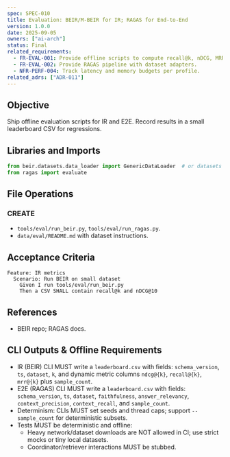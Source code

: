 ```yaml
---
spec: SPEC-010
title: Evaluation: BEIR/M-BEIR for IR; RAGAS for End-to-End
version: 1.0.0
date: 2025-09-05
owners: ["ai-arch"]
status: Final
related_requirements:
  - FR-EVAL-001: Provide offline scripts to compute recall@k, nDCG, MRR on BEIR/M-BEIR.
  - FR-EVAL-002: Provide RAGAS pipeline with dataset adapters.
  - NFR-PERF-004: Track latency and memory budgets per profile.
related_adrs: ["ADR-011"]
---
```



## Objective

Ship offline evaluation scripts for IR and E2E. Record results in a small leaderboard CSV for regressions.

## Libraries and Imports

```python
from beir.datasets.data_loader import GenericDataLoader  # or datasets from HF
from ragas import evaluate
```

## File Operations

### CREATE

- `tools/eval/run_beir.py`, `tools/eval/run_ragas.py`.
- `data/eval/README.md` with dataset instructions.

## Acceptance Criteria

```gherkin
Feature: IR metrics
  Scenario: Run BEIR on small dataset
    Given I run tools/eval/run_beir.py
    Then a CSV SHALL contain recall@k and nDCG@10
```

## References

- BEIR repo; RAGAS docs.

## CLI Outputs & Offline Requirements

- IR (BEIR) CLI MUST write a `leaderboard.csv` with fields: `schema_version`, `ts`, `dataset`, `k`, and dynamic metric columns `ndcg@{k}`, `recall@{k}`, `mrr@{k}` plus `sample_count`.
- E2E (RAGAS) CLI MUST write a `leaderboard.csv` with fields: `schema_version`, `ts`, `dataset`, `faithfulness`, `answer_relevancy`, `context_precision`, `context_recall`, and `sample_count`.
- Determinism: CLIs MUST set seeds and thread caps; support `--sample_count` for deterministic subsets.
- Tests MUST be deterministic and offline:
  - Heavy network/dataset downloads are NOT allowed in CI; use strict mocks or tiny local datasets.
  - Coordinator/retriever interactions MUST be stubbed.
